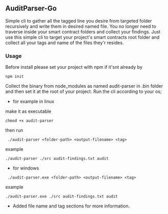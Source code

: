 ## AuditParser-Go

Simple cli to gather all the tagged line you desire from targeted folder recursively and write them in desired named file. You no longer need to traverse inside your smart contract folders and collect your findings. Just use this simple cli to target your project's smart contracts root folder and collect all your tags and name of the files they'r resides.

### Usage 
Before install please set your project with npm if it'snt already by 

```
npm init
```
Collect the binary from node_modules as named audit-parser in .bin folder  and then set it at the root of your project.
Run the cli according to your os;

- for example in linux 

make it as executable 
```
chmod +x audit-parser

```
then run 
```
 ./audit-parser <folder-path> <output-filename> <tag>
```
example 
```
./audit-parser ./src audit-findings.txt audit
```

- for windows 

```
 ./audit-parser.exe <folder-path> <output-filename> <tag>
```

example 

```
./audit-parser.exe ./src audit-findings.txt audit
```

- Added file name and tag sections for more information. 

